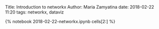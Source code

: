 Title: Introduction to networkx
Author: Maria Zamyatina
date: 2018-02-22 11:20
tags: networkx, dataviz

{% notebook 2018-02-22-networkx.ipynb cells[2:] %}